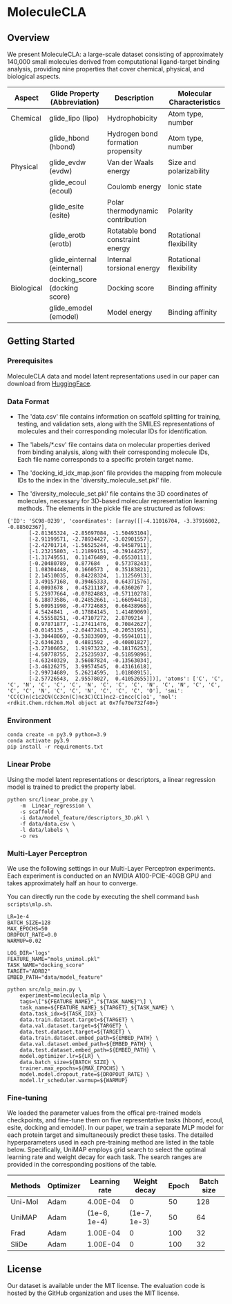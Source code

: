# MoleculeCLA
## Overview
We present MoleculeCLA: a large-scale dataset consisting of approximately 140,000 small molecules derived from computational ligand-target binding analysis, providing nine properties that cover chemical, physical, and biological aspects.

| Aspect   | Glide Property (Abbreviation) | Description                                   | Molecular Characteristics     |
|----------|--------------------------------|-----------------------------------------------|------------------------------|
| Chemical | glide\_lipo (lipo)             | Hydrophobicity                                | Atom type, number            |
|          | glide\_hbond (hbond)           | Hydrogen bond formation propensity            | Atom type, number            |
| Physical | glide\_evdw (evdw)             | Van der Waals energy                          | Size and polarizability      |
|          | glide\_ecoul (ecoul)           | Coulomb energy                                | Ionic state                  |
|          | glide\_esite (esite)           | Polar thermodynamic contribution              | Polarity                     |
|          | glide\_erotb (erotb)           | Rotatable bond constraint energy              | Rotational flexibility       |
|          | glide\_einternal (einternal)   | Internal torsional energy                     | Rotational flexibility       |
| Biological | docking\_score (docking score)      | Docking score                                 | Binding affinity              |
|          | glide\_emodel (emodel)         | Model energy                                  | Binding affinity              |

## Getting Started
### Prerequisites
MoleculeCLA data and model latent representations used in our paper can download from [HuggingFace](https://huggingface.co/datasets/anonymousxxx/MoleculeCLA).

### Data Format

- The 'data.csv' file contains information on scaffold splitting for training, testing, and validation sets, along with the SMILES representations of molecules and their corresponding molecular IDs for identification.

- The 'labels/*.csv' file contains data on molecular properties derived from binding analysis, along with their corresponding molecule IDs, Each file name corresponds to a specific protein target name.

- The 'docking_id_idx_map.json' file provides the mapping from molecule IDs to the index in the 'diversity_molecule_set.pkl' file.

- The 'diversity_molecule_set.pkl' file contains the 3D coordinates of molecules, necessary for 3D-based molecular representation learning methods. The elements in the pickle file are structured as follows:

```
{'ID': 'SC98-0239', 'coordinates': [array([[-4.11016704, -3.37916002, -0.88502367],
       [-2.81365324, -2.85697084, -1.50493104],
       [-2.91199571, -2.78934427, -3.02901557],
       [-2.42701714, -1.56525244, -0.94587911],
       [-1.23215803, -1.21899151, -0.39144257],
       [-1.31749551,  0.11476489, -0.05530111],
       [-0.20480789,  0.877684  ,  0.57378243],
       [ 1.08304448,  0.1660573 ,  0.35183821],
       [ 2.14510035,  0.84228324,  1.11256913],
       [ 3.49157168,  0.39465333,  0.64371576],
       [ 4.0093678 ,  0.45211187, -0.6360267 ],
       [ 5.25977664, -0.07824883, -0.57110278],
       [ 6.18873586, -0.24852661, -1.66094418],
       [ 5.60951998, -0.47724683,  0.66438966],
       [ 4.5424841 , -0.17884145,  1.41489069],
       [ 4.55558251, -0.47107272,  2.8709214 ],
       [ 0.97871877, -1.27411476,  0.70842627],
       [-0.0145135 , -2.04472413, -0.20531951],
       [-3.30448069, -0.53833909, -0.95941011],
       [-2.6346263 ,  0.4881592 , -0.40801827],
       [-3.27106052,  1.91973232, -0.18176253],
       [-4.50778755,  2.25235937, -0.51859896],
       [-4.63240329,  3.56087824, -0.13563034],
       [-3.46126275,  3.99574545,  0.43161618],
       [-2.99734689,  5.26214595,  1.01808915],
       [-2.57726543,  2.95578027,  0.41052655]])], 'atoms': ['C', 'C', 'C', 'N', 'C', 'C', 'C', 'N', 'C', 'C', 'C', 'N', 'C', 'N', 'C', 'C', 'C', 'C', 'N', 'C', 'C', 'N', 'C', 'C', 'C', 'O'], 'smi': 'CC(C)n(c1c2CN(Cc3cn(C)nc3C)CC1)nc2-c1ncc(C)o1', 'mol': <rdkit.Chem.rdchem.Mol object at 0x7fe70e732f40>}
```

### Environment
```
conda create -n py3.9 python=3.9
conda activate py3.9
pip install -r requirements.txt
```


### Linear Probe
Using the model latent representations or descriptors, a linear regression model is trained to predict the property label.
```
python src/linear_probe.py \
    -m  Linear_regression \
    -s scaffold \
    -i data/model_feature/descriptors_3D.pkl \
    -f data/data.csv \
    -l data/labels \
    -o res
```

### Multi-Layer Perceptron
We use the following settings in our Multi-Layer Perceptron experiments. Each experiment is conducted on an NVIDIA A100-PCIE-40GB GPU and takes approximately half an hour to converge.

You can directly run the code by executing the shell command `bash scripts\mlp.sh`.
```
LR=1e-4
BATCH_SIZE=128
MAX_EPOCHS=50
DROPOUT_RATE=0.0
WARMUP=0.02

LOG_DIR='logs'
FEATURE_NAME="mols_unimol.pkl"
TASK_NAME="docking_score"
TARGET="ADRB2"
EMBED_PATH="data/model_feature"

python src/mlp_main.py \
    experiment=moleculecla_mlp \
    tags=\["${FEATURE_NAME}","${TASK_NAME}"\] \
    task_name=${FEATURE_NAME}_${TARGET}_${TASK_NAME} \
    data.task_idx=${TASK_IDX} \
    data.train.dataset.target=${TARGET} \
    data.val.dataset.target=${TARGET} \
    data.test.dataset.target=${TARGET} \
    data.train.dataset.embed_path=${EMBED_PATH} \
    data.val.dataset.embed_path=${EMBED_PATH} \
    data.test.dataset.embed_path=${EMBED_PATH} \
    model.optimizer.lr=${LR} \
    data.batch_size=${BATCH_SIZE} \
    trainer.max_epochs=${MAX_EPOCHS} \
    model.model.dropout_rate=${DROPOUT_RATE} \
    model.lr_scheduler.warmup=${WARMUP}
```

### Fine-tuning
We loaded the parameter values from the offical pre-trained models checkpoints, and fine-tune them on five representative tasks (hbond, ecoul, esite, docking and emodel). In our paper, we train a separate MLP model for each protein target and simultaneously predict these tasks. The detailed hyperparameters used in each pre-training method are listed in the table below. Specifically, UniMAP employs grid search to select the optimal learning rate and weight decay for each task. The search ranges are provided in the corresponding positions of the table.


| Methods | Optimizer | Learning rate     | Weight decay      | Epoch | Batch size |
|---------|-----------|-------------------|-------------------|-------|------------|
| Uni-Mol | Adam      | 4.00E-04          | 0                 | 50    | 128        |
| UniMAP  | Adam      | (1e-6, 1e-4)      | (1e-7, 1e-3)      | 50    | 64         |
| Frad    | Adam      | 1.00E-04          | 0                 | 100   | 32         |
| SliDe   | Adam      | 1.00E-04          | 0                 | 100   | 32         |


## License
Our dataset is available under the MIT license. The evaluation code is hosted by the GitHub organization and uses the MIT license.

<!-- ## Contributing



## Contact -->
